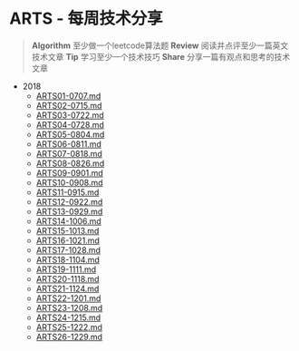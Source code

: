 # ARTS - 每周技术分享

> **Algorithm** 至少做一个leetcode算法题
> **Review** 阅读并点评至少一篇英文技术文章
> **Tip** 学习至少一个技术技巧
> **Share** 分享一篇有观点和思考的技术文章

- 2018
  - [ARTS01-0707.md](https://github.com/yangjinlong86/arts/blob/master/2018/ARTS01-0707.md)
  - [ARTS02-0715.md](https://github.com/yangjinlong86/arts/blob/master/2018/ARTS02-0715.md)
  - [ARTS03-0722.md](https://github.com/yangjinlong86/arts/blob/master/2018/ARTS03-0722.md)
  - [ARTS04-0728.md](https://github.com/yangjinlong86/arts/blob/master/2018/ARTS04-0728.md)
  - [ARTS05-0804.md](https://github.com/yangjinlong86/arts/blob/master/2018/ARTS05-0804.md)
  - [ARTS06-0811.md](https://github.com/yangjinlong86/arts/blob/master/2018/ARTS06-0811.md)
  - [ARTS07-0818.md](https://github.com/yangjinlong86/arts/blob/master/2018/ARTS07-0818.md)
  - [ARTS08-0826.md](https://github.com/yangjinlong86/arts/blob/master/2018/ARTS08-0826.md)
  - [ARTS09-0901.md](https://github.com/yangjinlong86/arts/blob/master/2018/ARTS09-0901.md)
  - [ARTS10-0908.md](https://github.com/yangjinlong86/arts/blob/master/2018/ARTS10-0908.md)
  - [ARTS11-0915.md](https://github.com/yangjinlong86/arts/blob/master/2018/ARTS11-0915.md)
  - [ARTS12-0922.md](https://github.com/yangjinlong86/arts/blob/master/2018/ARTS12-0922.md)
  - [ARTS13-0929.md](https://github.com/yangjinlong86/arts/blob/master/2018/ARTS13-0929.md)
  - [ARTS14-1006.md](https://github.com/yangjinlong86/arts/blob/master/2018/ARTS14-1006.md)
  - [ARTS15-1013.md](https://github.com/yangjinlong86/arts/blob/master/2018/ARTS15-1013.md)
  - [ARTS16-1021.md](https://github.com/yangjinlong86/arts/blob/master/2018/ARTS16-1021.md)
  - [ARTS17-1028.md](https://github.com/yangjinlong86/arts/blob/master/2018/ARTS17-1028.md)
  - [ARTS18-1104.md](https://github.com/yangjinlong86/arts/blob/master/2018/ARTS18-1104.md)
  - [ARTS19-1111.md](https://github.com/yangjinlong86/arts/blob/master/2018/ARTS19-1111.md)
  - [ARTS20-1118.md](https://github.com/yangjinlong86/arts/blob/master/2018/ARTS20-1118.md)
  - [ARTS21-1124.md](https://github.com/yangjinlong86/arts/blob/master/2018/ARTS21-1124.md)
  - [ARTS22-1201.md](https://github.com/yangjinlong86/arts/blob/master/2018/ARTS22-1201.md)
  - [ARTS23-1208.md](https://github.com/yangjinlong86/arts/blob/master/2018/ARTS23-1208.md)
  - [ARTS24-1215.md](https://github.com/yangjinlong86/arts/blob/master/2018/ARTS24-1215.md)
  - [ARTS25-1222.md](https://github.com/yangjinlong86/arts/blob/master/2018/ARTS25-1222.md)
  - [ARTS26-1229.md](https://github.com/yangjinlong86/arts/blob/master/2018/ARTS26-1229.md)
